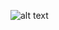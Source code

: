 
![alt text](https://github.com/makolvik/kottans-frontend/blob/master/Git%20Collaboration/1scr.bmp)

